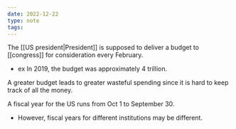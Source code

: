 ```yaml
---
date: 2022-12-22
type: note
tags:
---
```


The [[US president|President]] is supposed to deliver a budget to [[congress]] for consideration every February.
- ex In 2019, the budget was approximately 4 trillion.

A greater budget leads to greater wasteful spending since it is hard to keep track of all the money.

A fiscal year for the US runs from Oct 1 to September 30.
- However, fiscal years for different institutions may be different.
